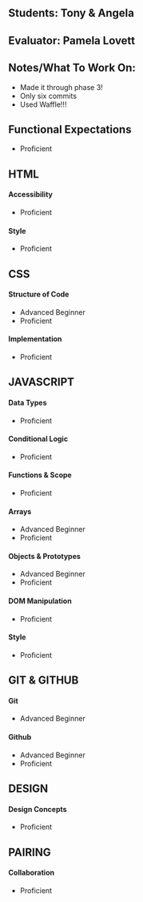 ## Students: Tony & Angela
## Evaluator: Pamela Lovett
## Notes/What To Work On:

- Made it through phase 3!
- Only six commits
- Used Waffle!!!

## Functional Expectations
 
* Proficient    

## HTML

#### Accessibility
 
* Proficient  

#### Style

* Proficient  

## CSS

#### Structure of Code

* Advanced Beginner  
* Proficient  

#### Implementation
 
* Proficient  

## JAVASCRIPT

#### Data Types
  
* Proficient    

#### Conditional Logic
 
* Proficient  

#### Functions & Scope
 
* Proficient  

#### Arrays

* Advanced Beginner  
* Proficient   

#### Objects & Prototypes
  
* Advanced Beginner  
* Proficient  

#### DOM Manipulation
 
* Proficient    

#### Style

* Proficient  

## GIT & GITHUB

#### Git

* Advanced Beginner  

#### Github

* Advanced Beginner  
* Proficient  

## DESIGN

#### Design Concepts

* Proficient   

## PAIRING

#### Collaboration
 
* Proficient  
